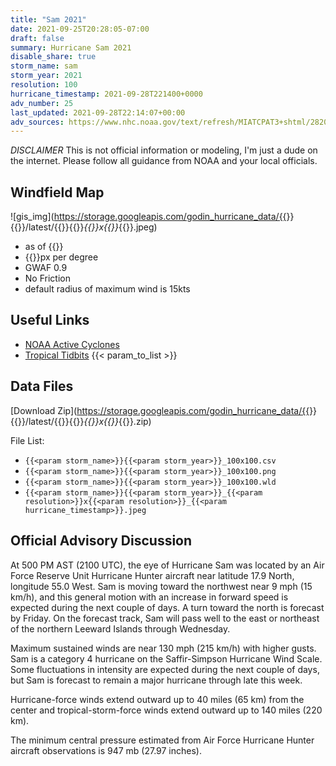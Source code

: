 ```yaml
---
title: "Sam 2021"
date: 2021-09-25T20:28:05-07:00
draft: false
summary: Hurricane Sam 2021
disable_share: true
storm_name: sam
storm_year: 2021
resolution: 100
hurricane_timestamp: 2021-09-28T221400+0000
adv_number: 25
last_updated: 2021-09-28T22:14:07+00:00
adv_sources: https://www.nhc.noaa.gov/text/refresh/MIATCPAT3+shtml/282038.shtml;https://www.nhc.noaa.gov/refresh/graphics_at3+shtml/204044.shtml?cone
---
```

*DISCLAIMER* This is not official information or modeling, I'm just a dude on the internet.  Please follow all guidance from NOAA and your local officials.

## Windfield Map
![gis_img](https://storage.googleapis.com/godin_hurricane_data/{{<param storm_name>}}{{<param storm_year>}}/latest/{{<param storm_name>}}{{<param storm_year>}}_{{<param resolution>}}x{{<param resolution>}}_{{<param hurricane_timestamp>}}.jpeg)

- as of {{<param last_updated>}}
- {{<param resolution>}}px per degree
- GWAF 0.9
- No Friction
- default radius of maximum wind is 15kts

## Useful Links
- [NOAA Active Cyclones](https://www.nhc.noaa.gov/)
- [Tropical Tidbits](https://www.tropicaltidbits.com/storminfo/)
{{< param_to_list >}}

## Data Files
[Download Zip](https://storage.googleapis.com/godin_hurricane_data/{{<param storm_name>}}{{<param storm_year>}}/latest/{{<param storm_name>}}{{<param storm_year>}}_{{<param resolution>}}x{{<param resolution>}}_{{<param hurricane_timestamp>}}.zip)

File List:
- `{{<param storm_name>}}{{<param storm_year>}}_100x100.csv`
- `{{<param storm_name>}}{{<param storm_year>}}_100x100.png`
- `{{<param storm_name>}}{{<param storm_year>}}_100x100.wld`
- `{{<param storm_name>}}{{<param storm_year>}}_{{<param resolution>}}x{{<param resolution>}}_{{<param hurricane_timestamp>}}.jpeg`


## Official Advisory Discussion
At 500 PM AST (2100 UTC), the eye of Hurricane Sam was located by 
an Air Force Reserve Unit Hurricane Hunter aircraft near latitude 
17.9 North, longitude 55.0 West.  Sam is moving toward the northwest 
near 9 mph (15 km/h), and this general motion with an increase in
forward speed is expected during the next couple of days.  A turn 
toward the north is forecast by Friday.  On the forecast track, Sam 
will pass well to the east or northeast of the northern Leeward 
Islands through Wednesday.
 
Maximum sustained winds are near 130 mph (215 km/h) with higher
gusts.  Sam is a category 4 hurricane on the Saffir-Simpson
Hurricane Wind Scale.  Some fluctuations in intensity are expected 
during the next couple of days, but Sam is forecast to remain a 
major hurricane through late this week.
 
Hurricane-force winds extend outward up to 40 miles (65 km) from the
center and tropical-storm-force winds extend outward up to 140 miles
(220 km).
 
The minimum central pressure estimated from Air Force Hurricane 
Hunter aircraft observations is 947 mb (27.97 inches).